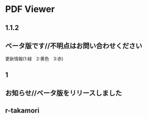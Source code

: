 # PDF Viewer

## 1.1.2

## ベータ版です//不明点はお問い合わせください

更新情報(1:緑　2:黄色　3:赤)  
## 1

## お知らせ//ベータ版をリリースしました

## r-takamori
